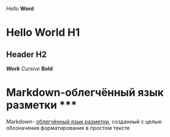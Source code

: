 *Hello* 
**Word**
# Hello World H1
## Header H2
***Work*** 
_Cursive_
__Bold__
# Markdown-облегчённый язык разметки ***
Markdown- [облегчённый язык разметки](https://ru.wikipedia.org/wiki/%D0%AF%D0%B7%D1%8B%D0%BA_%D1%80%D0%B0%D0%B7%D0%BC%D0%B5%D1%82%D0%BA%D0%B8), созданный с целью обозначения форматирования в простом тексте

